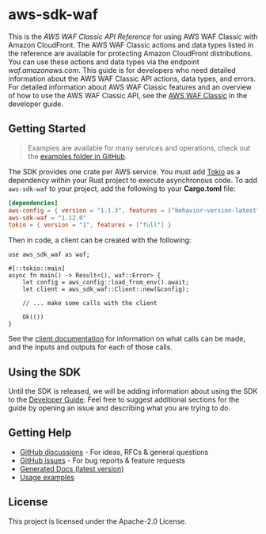 # aws-sdk-waf

This is the _AWS WAF Classic API Reference_ for using AWS WAF Classic with Amazon CloudFront. The AWS WAF Classic actions and data types listed in the reference are available for protecting Amazon CloudFront distributions. You can use these actions and data types via the endpoint _waf.amazonaws.com_. This guide is for developers who need detailed information about the AWS WAF Classic API actions, data types, and errors. For detailed information about AWS WAF Classic features and an overview of how to use the AWS WAF Classic API, see the [AWS WAF Classic](https://docs.aws.amazon.com/waf/latest/developerguide/classic-waf-chapter.html) in the developer guide.

## Getting Started

> Examples are available for many services and operations, check out the
> [examples folder in GitHub](https://github.com/awslabs/aws-sdk-rust/tree/main/examples).

The SDK provides one crate per AWS service. You must add [Tokio](https://crates.io/crates/tokio)
as a dependency within your Rust project to execute asynchronous code. To add `aws-sdk-waf` to
your project, add the following to your **Cargo.toml** file:

```toml
[dependencies]
aws-config = { version = "1.1.3", features = ["behavior-version-latest"] }
aws-sdk-waf = "1.12.0"
tokio = { version = "1", features = ["full"] }
```

Then in code, a client can be created with the following:

```rust,no_run
use aws_sdk_waf as waf;

#[::tokio::main]
async fn main() -> Result<(), waf::Error> {
    let config = aws_config::load_from_env().await;
    let client = aws_sdk_waf::Client::new(&config);

    // ... make some calls with the client

    Ok(())
}
```

See the [client documentation](https://docs.rs/aws-sdk-waf/latest/aws_sdk_waf/client/struct.Client.html)
for information on what calls can be made, and the inputs and outputs for each of those calls.

## Using the SDK

Until the SDK is released, we will be adding information about using the SDK to the
[Developer Guide](https://docs.aws.amazon.com/sdk-for-rust/latest/dg/welcome.html). Feel free to suggest
additional sections for the guide by opening an issue and describing what you are trying to do.

## Getting Help

* [GitHub discussions](https://github.com/awslabs/aws-sdk-rust/discussions) - For ideas, RFCs & general questions
* [GitHub issues](https://github.com/awslabs/aws-sdk-rust/issues/new/choose) - For bug reports & feature requests
* [Generated Docs (latest version)](https://awslabs.github.io/aws-sdk-rust/)
* [Usage examples](https://github.com/awslabs/aws-sdk-rust/tree/main/examples)

## License

This project is licensed under the Apache-2.0 License.

